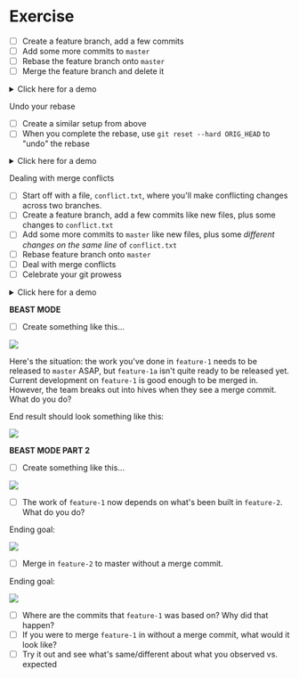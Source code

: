 # Exercise

- [ ] Create a feature branch, add a few commits
- [ ] Add some more commits to `master`
- [ ] Rebase the feature branch onto `master`
- [ ] Merge the feature branch and delete it

<details><summary>Click here for a demo</summary>

https://s9.gifyu.com/images/demo1a6ba7f1cc931c7d.gif

</details>

Undo your rebase

- [ ] Create a similar setup from above
- [ ] When you complete the rebase, use `git reset --hard ORIG_HEAD` to "undo" the rebase

<details><summary>Click here for a demo</summary>

https://s9.gifyu.com/images/demo60908638c516313e.gif

</details>

Dealing with merge conflicts

- [ ] Start off with a file, `conflict.txt`, where you'll make conflicting changes across two branches.
- [ ] Create a feature branch, add a few commits like new files, plus some changes to `conflict.txt`
- [ ] Add some more commits to `master` like new files, plus some *different changes on the same line* of `conflict.txt`
- [ ] Rebase feature branch onto `master`
- [ ] Deal with merge conflicts
- [ ] Celebrate your git prowess

<details><summary>Click here for a demo</summary>

https://s9.gifyu.com/images/demo3962f8f03c61e637.gif

</details>

**BEAST MODE**

- [ ] Create something like this...

![](https://user-images.githubusercontent.com/5187404/53471626-28d32e00-3a1a-11e9-9bc1-bf4462735ab1.png)

Here's the situation: the work you've done in `feature-1` needs to be released to `master` ASAP, but `feature-1a` isn't quite ready to be released yet. Current development on `feature-1` is good enough to be merged in. However, the team breaks out into hives when they see a merge commit. What do you do?

End result should look something like this:

![](https://user-images.githubusercontent.com/5187404/53471800-b7e04600-3a1a-11e9-8213-c5fa0d8776e7.png)

**BEAST MODE PART 2**

- [ ] Create something like this...

![](https://user-images.githubusercontent.com/5187404/53473002-21ae1f00-3a1e-11e9-8c7f-dced15267517.png)

- [ ] The work of `feature-1` now depends on what's been built in `feature-2`. What do you do?

Ending goal:

![](https://user-images.githubusercontent.com/5187404/53473179-85384c80-3a1e-11e9-9d5e-644f25a831b4.png)

- [ ] Merge in `feature-2` to master without a merge commit.

Ending goal:

![](https://user-images.githubusercontent.com/5187404/53473331-f972f000-3a1e-11e9-9ba2-b349ee55b97e.png)

- [ ] Where are the commits that `feature-1` was based on? Why did that happen?
- [ ] If you were to merge `feature-1` in without a merge commit, what would it look like?
- [ ] Try it out and see what's same/different about what you observed vs. expected
